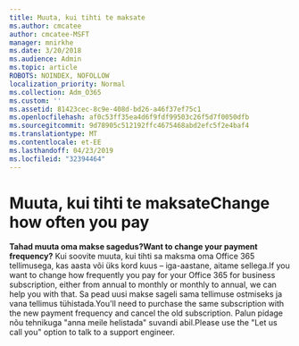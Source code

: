 ```yaml
---
title: Muuta, kui tihti te maksate
ms.author: cmcatee
author: cmcatee-MSFT
manager: mnirkhe
ms.date: 3/20/2018
ms.audience: Admin
ms.topic: article
ROBOTS: NOINDEX, NOFOLLOW
localization_priority: Normal
ms.collection: Adm_O365
ms.custom: ''
ms.assetid: 81423cec-8c9e-408d-bd26-a46f37ef75c1
ms.openlocfilehash: af0c53ff35ea4d6f9fdf99503c26f5d7f0050dfb
ms.sourcegitcommit: 9d78905c512192ffc4675468abd2efc5f2e4baf4
ms.translationtype: MT
ms.contentlocale: et-EE
ms.lasthandoff: 04/23/2019
ms.locfileid: "32394464"
---
```

# <a name="change-how-often-you-pay"></a><span data-ttu-id="4792e-102">Muuta, kui tihti te maksate</span><span class="sxs-lookup"><span data-stu-id="4792e-102">Change how often you pay</span></span>

 <span data-ttu-id="4792e-103">**Tahad muuta oma makse sagedus?**</span><span class="sxs-lookup"><span data-stu-id="4792e-103">**Want to change your payment frequency?**</span></span> <span data-ttu-id="4792e-104">Kui soovite muuta, kui tihti sa maksma oma Office 365 tellimusega, kas aasta või üks kord kuus – iga-aastane, aitame sellega.</span><span class="sxs-lookup"><span data-stu-id="4792e-104">If you want to change how frequently you pay for your Office 365 for business subscription, either from annual to monthly or monthly to annual, we can help you with that.</span></span> <span data-ttu-id="4792e-105">Sa pead uusi makse sageli sama tellimuse ostmiseks ja vana tellimus tühistada.</span><span class="sxs-lookup"><span data-stu-id="4792e-105">You'll need to purchase the same subscription with the new payment frequency and cancel the old subscription.</span></span> <span data-ttu-id="4792e-106">Palun pidage nõu tehnikuga "anna meile helistada" suvandi abil.</span><span class="sxs-lookup"><span data-stu-id="4792e-106">Please use the "Let us call you" option to talk to a support engineer.</span></span> 
  

